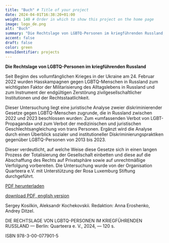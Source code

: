 ```yaml
---
title: "Buch" # Title of your project
date: 2024-04-01T16:38:20+01:00
weight: 140 # Order in which to show this project on the home page
image: logo_de.png
alt: "Buch"
summary: "Die Rechtslage von LGBTQ-Personen im kriegführenden Russland, 2024"
accent: false
draft: false
color: green
menuIdentifier: projects
---
```


**Die Rechtslage von LGBTQ-Personen im kriegführenden Russland**

Seit Beginn des vollumfänglichen Krieges in der Ukraine am 24. Februar 2022 wurden Hasskampagnen gegen LGBTQ-Menschen in Russland zum wichtigsten Faktor der Militarisierung des Alltagslebens in Russland und zum Instrument der endgültigen Zerstörung zivilgesellschaſtlicher Institutionen und der Rechtsstaatlichkeit.

Dieser Untersuchung liegt eine juristische Analyse zweier diskriminierender Gesetze gegen LGBTQ-Menschen zugrunde, die in Russland zwischen 2022 und 2023 beschlossen wurden: Zum «umfassenden Verbot von LGBT-Propaganda» und zum Verbot der medizinischen und juristischen Geschlechtsangleichung von trans Personen. Ergänzt wird die Analyse durch einen Überblick sozialer und institutioneller Diskriminierungspraktiken gegenüber LGBTQ-Personen von 2013 bis 2023.

Dieser verdeutlicht, auf welche Weise diese Gesetze sich in einen langen Prozess der Totalisierung der Gesellschaſt einbetten und diese auf die Abschaffung des Rechts auf Privatsphäre sowie auf unrechtmäßige Verfolgung vorbereiten. Die Untersuchung wurde von der Organisation Quarteera e.V. mit Unterstützung der Rosa Luxemburg Stiftung durchgeführt.

[PDF herunterladen](https://quarteera.de/files/materialen/Die_Lage_von_LGBTQ_Personen_im_kriegsfuehrenden_Russland_DE.pdf)

[download PDF, english version](https://quarteera.de/files/materialen/Die_Lage_von_LGBTQ_Personen_im_kriegsfuehrenden_Russland_EN.pdf)

Sergey Kosilkin, Aleksandr Kochekovskii. Redaktion: Anna Eroshenko, Andrey Ditzel.

DIE RECHTSLAGE VON LGBTQ-PERSONEN IM KRIEGFÜHRENDEN RUSSLAND — Berlin: Quarteera e. V., 2024, — 120 s.

ISBN 978-3-00-077901-5